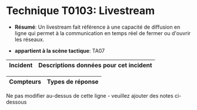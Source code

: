 # Technique T0103: Livestream

* **Résumé**: Un livestream fait référence à une capacité de diffusion en ligne qui permet à la communication en temps réel de fermer ou d'ouvrir les réseaux.

* **appartient à la scène tactique**: TA07


|Incident |Descriptions données pour cet incident |
|-------- |-------------------- |



|Compteurs |Types de réponse |
|-------- |-------------- |


Ne pas modifier au-dessus de cette ligne - veuillez ajouter des notes ci-dessous